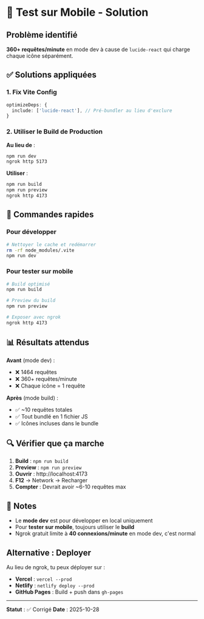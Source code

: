 # 📱 Test sur Mobile - Solution

## Problème identifié

**360+ requêtes/minute** en mode dev à cause de `lucide-react` qui charge chaque icône séparément.

## ✅ Solutions appliquées

### 1. Fix Vite Config
```typescript
optimizeDeps: {
  include: ['lucide-react'], // Pré-bundler au lieu d'exclure
}
```

### 2. Utiliser le Build de Production

**Au lieu de** :
```bash
npm run dev
ngrok http 5173
```

**Utiliser** :
```bash
npm run build
npm run preview
ngrok http 4173
```

## 🚀 Commandes rapides

### Pour développer
```bash
# Nettoyer le cache et redémarrer
rm -rf node_modules/.vite
npm run dev
```

### Pour tester sur mobile
```bash
# Build optimisé
npm run build

# Preview du build
npm run preview

# Exposer avec ngrok
ngrok http 4173
```

## 📊 Résultats attendus

**Avant** (mode dev) :
- ❌ 1464 requêtes
- ❌ 360+ requêtes/minute
- ❌ Chaque icône = 1 requête

**Après** (mode build) :
- ✅ ~10 requêtes totales
- ✅ Tout bundlé en 1 fichier JS
- ✅ Icônes incluses dans le bundle

## 🔍 Vérifier que ça marche

1. **Build** : `npm run build`
2. **Preview** : `npm run preview`
3. **Ouvrir** : http://localhost:4173
4. **F12** → Network → Recharger
5. **Compter** : Devrait avoir ~6-10 requêtes max

## 📝 Notes

- Le **mode dev** est pour développer en local uniquement
- Pour **tester sur mobile**, toujours utiliser le **build**
- Ngrok gratuit limite à **40 connexions/minute** en mode dev, c'est normal

## Alternative : Deployer

Au lieu de ngrok, tu peux déployer sur :
- **Vercel** : `vercel --prod`
- **Netlify** : `netlify deploy --prod`
- **GitHub Pages** : Build + push dans `gh-pages`

---

**Statut** : ✅ Corrigé
**Date** : 2025-10-28

